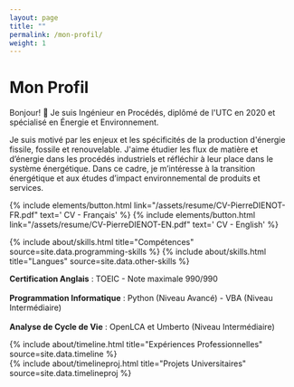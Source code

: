 ```yaml
---
layout: page
title: ""
permalink: /mon-profil/
weight: 1
---
```


# **Mon Profil**

Bonjour! :wave: Je suis Ingénieur en Procédés, diplômé de l'UTC en 2020 et spécialisé en Énergie et Environnement.<br>

Je suis motivé par les enjeux et les spécificités de la production d'énergie fissile, fossile et renouvelable. J'aime étudier les flux de matière et d’énergie dans les procédés industriels et réfléchir à leur place dans le système énergétique. Dans ce cadre, je m’intéresse à la transition énergétique et aux études d’impact environnemental de produits et services.

 <p class="text-center">{% include elements/button.html link="/assets/resume/CV-PierreDIENOT-FR.pdf" text='<i class="far fa-file-pdf  fa-1x align-self-center"></i> CV - Français' %}
 {% include elements/button.html link="/assets/resume/CV-PierreDIENOT-EN.pdf" text='<i class="far fa-file-pdf  fa-1x align-self-center"></i> CV - English' %}</p>

<div class="row">
{% include about/skills.html title="Compétences" source=site.data.programming-skills %}
{% include about/skills.html title="Langues" source=site.data.other-skills %}
</div>

<b>Certification Anglais</b> : TOEIC - Note maximale 990/990 <br><br>
<b>Programmation Informatique</b> : Python (Niveau Avancé) - VBA (Niveau Intermédiaire)<br><br>
<b>Analyse de Cycle de Vie</b> : OpenLCA et Umberto (Niveau Intermédiaire)

<div class="row">
{% include about/timeline.html title="Expériences Professionnelles" source=site.data.timeline %}
</div>

<div class="row">
{% include about/timelineproj.html title="Projets Universitaires" source=site.data.timelineproj %}
</div>


